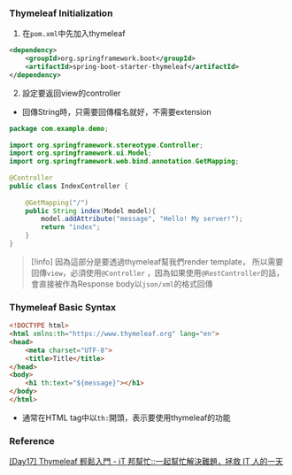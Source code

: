 

### Thymeleaf Initialization

1. 在`pom.xml`中先加入thymeleaf

```xml
<dependency>  
    <groupId>org.springframework.boot</groupId>  
    <artifactId>spring-boot-starter-thymeleaf</artifactId>  
</dependency>
```

2. 設定要返回view的controller

+ 回傳String時，只需要回傳檔名就好，不需要extension
```java
package com.example.demo;  
  
import org.springframework.stereotype.Controller;  
import org.springframework.ui.Model;  
import org.springframework.web.bind.annotation.GetMapping;  
  
@Controller  
public class IndexController {  
  
    @GetMapping("/")  
    public String index(Model model){  
        model.addAttribute("message", "Hello! My server!");  
        return "index";  
    }  
}
```

>[!info]
> 因為這部分是要透過thymeleaf幫我們render template， 所以需要回傳`view`，必須使用`@Controller` ，因為如果使用`@RestController`的話，會直接被作為Response body以`json/xml`的格式回傳


### Thymeleaf Basic Syntax

```html
<!DOCTYPE html>  
<html xmlns:th="https://www.thymeleaf.org" lang="en">  
<head>  
    <meta charset="UTF-8">  
    <title>Title</title>  
</head>  
<body>  
    <h1 th:text="${message}"></h1>  
</body>  
</html>
```

+ 通常在HTML tag中以`th:`開頭，表示要使用thymeleaf的功能

### Reference

[[Day17] Thymeleaf 輕鬆入門 - iT 邦幫忙::一起幫忙解決難題，拯救 IT 人的一天](https://ithelp.ithome.com.tw/articles/10301576)

